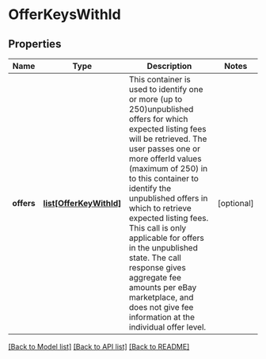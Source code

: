 # OfferKeysWithId

## Properties
Name | Type | Description | Notes
------------ | ------------- | ------------- | -------------
**offers** | [**list[OfferKeyWithId]**](OfferKeyWithId.md) | This container is used to identify one or more (up to 250)unpublished offers for which expected listing fees will be retrieved. The user passes one or more offerId values (maximum of 250) in to this container to identify the unpublished offers in which to retrieve expected listing fees. This call is only applicable for offers in the unpublished state. The call response gives aggregate fee amounts per eBay marketplace, and does not give fee information at the individual offer level. | [optional] 

[[Back to Model list]](../README.md#documentation-for-models) [[Back to API list]](../README.md#documentation-for-api-endpoints) [[Back to README]](../README.md)

